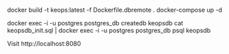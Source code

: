 


docker build -t keops:latest -f Dockerfile.dbremote .
docker-compose up -d

docker exec -i -u postgres postgres_db createdb keopsdb
cat keopsdb_init.sql | docker exec -i -u postgres postgres_db psql keopsdb

Visit http://localhost:8080
